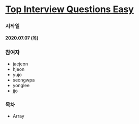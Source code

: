 # [Top Interview Questions Easy](https://leetcode.com/explore/interview/card/top-interview-questions-easy/)
### 시작일

**2020.07.07 (목)**

### 참여자
- jaejeon
- hjeon
- yujo
- seongwpa
- yonglee
- jjo

### 목차
- Array
